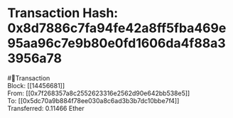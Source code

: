 
Transaction Hash: 0x8d7886c7fa94fe42a8ff5fba469e95aa96c7e9b80e0fd1606da4f88a33956a78
====================================================================================
  
#💸Transaction  
Block: [[14456681]]  
From: [[0x7f268357a8c2552623316e2562d90e642bb538e5]]  
To: [[0x5dc70a9b884f78ee030a8c6ad3b3b7dc10bbe7f4]]  
Transferred: 0.11466 Ether